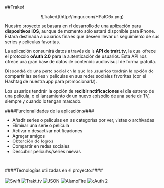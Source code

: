 ##Traked
<center>![Traked](http://imgur.com/HPaIC6x.png)</center>

Nuestro proyecto se basara en el desarrollo de una aplicación para **dispositivos iOS**, aunque de momento sólo estará disponible para iPhone. Estará destinada a usuarios finales que deseen llevar un seguimiento de sus series y películas favoritas. 

La aplicación consumirá datos a través de la **API de trakt.tv**, la cual ofrece el protocolo **oAuth 2.0** para la autenticación de usuarios. Esta API nos ofrece una gran base de datos de contenido audiovisual de forma gratuita.

Dispondrá de una parte social en la que los usuarios tendrán la opción de compartir las series y películas en sus redes sociales favoritas (con el Hashtag de nuestra app para promocionarla).

Los usuarios tendrán la opción de **recibir notificaciones** el día estreno de una película, o el lanzamiento de un nuevo episodio de una serie de TV, siempre y cuando lo tengan marcado.



####Funcionalidades de la aplicación:####+ Añadir series o películas en las categorías por ver, vistas o archivadas
+	Eliminar una serie o película
+	Activar o desactivar notificaciones
+	Agregar amigos 
+	Obtención de logros
+	Compartir en redes sociales
+	Descubrir películas/series nuevas

<br/>


####Tecnologías utilizadas en el proyecto:####
<br/>
<br/>
![Swift](http://imgur.com/q0FWKVD.png) 
![Trakt.tv](http://imgur.com/30zsPGU.png)
![JSON](http://imgur.com/Vhp0VFV.png)
![AlamoFire](http://imgur.com/3i03x9Z.png)
![oAuth 2](http://imgur.com/2hyL7Pr.png)



